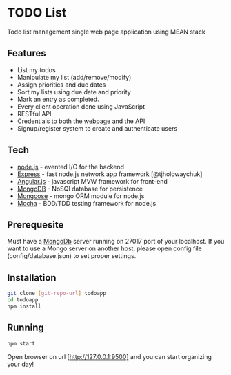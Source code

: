 TODO List
=========

Todo list management single web page application using MEAN stack

Features
--------
- List my todos
- Manipulate my list (add/remove/modify)
- Assign priorities and due dates
- Sort my lists using due date and priority
- Mark an entry as completed.
- Every client operation done using JavaScript
- RESTful API
- Credentials to both the webpage and the API
- Signup/register system to create and authenticate users

Tech
----

* [node.js] - evented I/O for the backend
* [Express] - fast node.js network app framework [@tjholowaychuk]
* [Angular.js] - javascript MVW framework for front-end
* [MongoDB] - NoSQl database for persistence
* [Mongoose] - mongo ORM module for node.js
* [Mocha] - BDD/TDD testing framework for node.js

Prerequesite
------------

Must have a [MongoDb] server running on 27017 port of your localhost. If you want to use a Mongo server on another host, please open config file (config/database.json) to set proper settings.

Installation
--------------

```sh
git clone [git-repo-url] todoapp
cd todoapp
npm install
```

Running
--------------

```sh
npm start
```

Open browser on url [http://127.0.0.1:9500] and you can start organizing your day!


[node.js]:http://nodejs.org
[express]:http://expressjs.com
[MongoDB]:https://www.mongodb.org
[Angular.js]:http://angularjs.org
[Mongoose]:http://mongoosejs.com
[Mocha]:http://visionmedia.github.io/mocha
[http://127.0.0.1:9500]:http://127.0.0.1:9500
